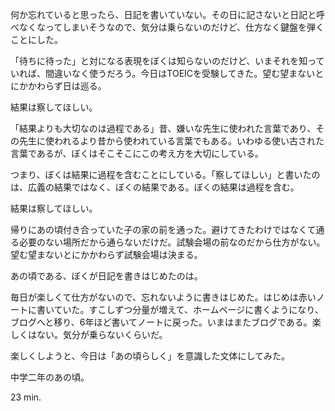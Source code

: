 何か忘れていると思ったら、日記を書いていない。その日に記さないと日記と呼べなくなってしまいそうなので、気分は乗らないのだけど、仕方なく鍵盤を弾くことにした。

「待ちに待った」と対になる表現をぼくは知らないのだけど、いまそれを知っていれば、間違いなく使うだろう。今日はTOEICを受験してきた。望む望まないとにかかわらず日は巡る。

結果は察してほしい。

「結果よりも大切なのは過程である」昔、嫌いな先生に使われた言葉であり、その先生に使われるより昔から使われている言葉でもある。いわゆる使い古された言葉であるが、ぼくはそこそこにこの考え方を大切にしている。

つまり、ぼくは結果に過程を含むことにしている。「察してほしい」と書いたのは、広義の結果ではなく、ぼくの結果である。ぼくの結果は過程を含む。

結果は察してほしい。

帰りにあの頃付き合っていた子の家の前を通った。避けてきたわけではなくて通る必要のない場所だから通らないだけだ。試験会場の前なのだから仕方がない。望む望まないとにかかわらず試験会場は決まる。

あの頃である、ぼくが日記を書きはじめたのは。

毎日が楽しくて仕方がないので、忘れないように書きはじめた。はじめは赤いノートに書いていた。すこしずつ分量が増えて、ホームページに書くようになり、ブログへと移り、6年ほど書いてノートに戻った。いまはまたブログである。楽しくはない。気分が乗らないくらいだ。

楽しくしようと、今日は「あの頃らしく」を意識した文体にしてみた。

中学二年のあの頃。

23 min.
